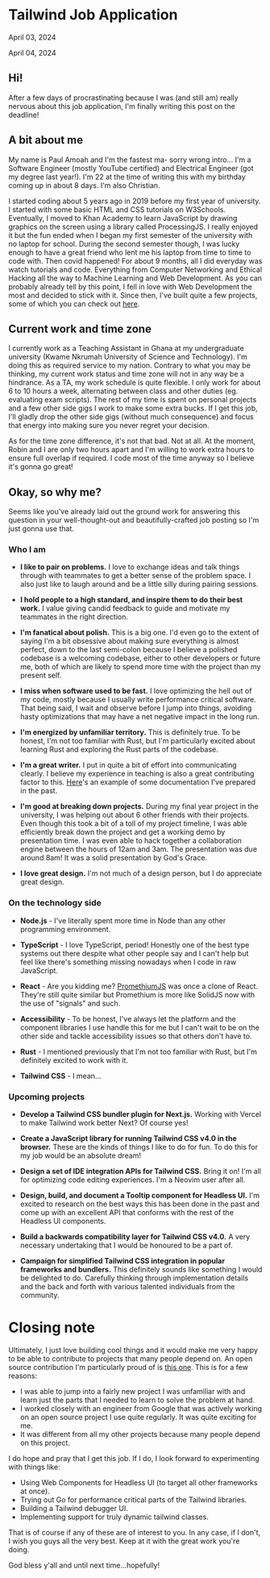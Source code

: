 # Tailwind Job Application

<p class="article-date">April 03, 2024</p>

<p class="last-updated">April 04, 2024</p>

## Hi!

After a few days of procrastinating because I was (and still am) really nervous about this job application, I'm finally writing this post on the deadline!

## A bit about me

My name is Paul Amoah and I'm the fastest ma- sorry wrong intro... I'm a Software Engineer (mostly YouTube certified) and Electrical Engineer (got my degree last year!).
I'm 22 at the time of writing this with my birthday coming up in about 8 days. I'm also Christian.

I started coding about 5 years ago in 2019 before my first year of university. I started with some basic HTML and CSS tutorials on W3Schools. Eventually, I moved to
Khan Academy to learn JavaScript by drawing graphics on the screen using a library called ProcessingJS. I really enjoyed it but the fun ended
when I began my first semester of the university with no laptop for school. During the second semester though, I was lucky enough to have a great friend who lent me his laptop from time to time to code with. Then covid happened! For about 9 months, all I did everyday was watch tutorials and code. Everything from Computer Networking and
Ethical Hacking all the way to Machine Learning and Web Development. As you can probably already tell by this point, I fell in love with Web Development the most and
decided to stick with it. Since then, I've built quite a few projects, some of which you can check out [here](/pages/projects/index.html).

## Current work and time zone

I currently work as a Teaching Assistant in Ghana at my undergraduate university (Kwame Nkrumah University of Science and Technology). I'm doing this as required service
to my nation. Contrary to what you may be thinking, my current work status and time zone will not in any way be a hindrance. As a TA, my work schedule is quite flexible. I only work for about 6 to 10 hours a week, alternating between class and other duties (eg. evaluating exam scripts). The rest of my time is spent on personal projects
and a few other side gigs I work to make some extra bucks. If I get this job, I'll gladly drop the other side gigs (without much
consequence) and focus that energy into making sure you never regret your decision.

As for the time zone difference, it's not that bad. Not at all. At the moment, Robin and I are only two hours apart and I'm willing to work extra hours to ensure full
overlap if required. I code most of the time anyway so I believe it's gonna go great!

## Okay, so why me?

Seems like you've already laid out the ground work for answering this question in your well-thought-out and beautifully-crafted job posting so I'm just gonna use that.

### Who I am

- **I like to pair on problems.** I love to exchange ideas and talk things through with teammates to get a better sense of the problem space. I also just like to laugh
  around and be a little silly during pairing sessions.

- **I hold people to a high standard, and inspire them to do their best work.** I value giving candid feedback to guide and motivate my teammates in the right
  direction.

- **I'm fanatical about polish.** This is a big one. I'd even go to the extent of saying I'm a bit obsessive about making sure everything is almost perfect, down to the
  last semi-colon because I believe a polished codebase is a welcoming codebase, either to other developers or future me, both of which are likely to spend more time with
  the project than my present self.

- **I miss when software used to be fast.** I love optimizing the hell out of my code, mostly because I usually write performance critical software. That being said, I
  wait and observe before I jump into things, avoiding hasty optimizations that may have a net negative impact in the long run.

- **I'm energized by unfamiliar territory.** This is definitely true. To be honest, I'm not too familiar with Rust, but I'm particularly excited about learning Rust and
  exploring the Rust parts of the codebase.

- **I'm a great writer.** I put in quite a bit of effort into communicating clearly. I believe my experience in teaching is also a great contributing factor to
  this. [Here](https://promethium.js.org/)'s an example of some documentation I've prepared in the past.

- **I'm good at breaking down projects.** During my final year project in the university, I was helping out about 6 other friends with their projects. Even though
  this took a bit of a toll of my project timeline, I was able efficiently break down the project and get a working demo by presentation time. I was even able to hack
  together a collaboration engine between the hours of 12am and 3am. The presentation was due around 8am! It was a solid presentation by God's Grace.

- **I love great design.** I'm not much of a design person, but I do appreciate great design.

### On the technology side

- **Node.js** - I've literally spent more time in Node than any other programming environment.

- **TypeScript** - I love TypeScript, period! Honestly one of the best type systems out there despite what other people say and I can't help but feel like there's
  something missing nowadays when I code in raw JavaScript.

- **React** - Are you kidding me? [PromethiumJS](/pages/projects/promethium-js) was once a clone of React. They're still quite similar but Promethium is more like SolidJS
  now with the use of "signals" and such.

- **Accessibility** - To be honest, I've always let the platform and the component libraries I use handle this for me but I can't wait to be on the other side and tackle
  accessibility issues so that others don't have to.

- **Rust** - I mentioned previously that I'm not too familiar with Rust, but I'm definitely excited to work with it.

- **Tailwind CSS** - I mean...

### Upcoming projects

- **Develop a Tailwind CSS bundler plugin for Next.js.** Working with Vercel to make Tailwind work better Next? Of course yes!

- **Create a JavaScript library for running Tailwind CSS v4.0 in the browser.** These are the kinds of things I like to do for fun. To do this for my job would be an
  absolute dream!

- **Design a set of IDE integration APIs for Tailwind CSS.** Bring it on! I'm all for optimizing code editing experiences. I'm a Neovim user after all.

- **Design, build, and document a Tooltip component for Headless UI.** I'm excited to research on the best ways this has been done in the past and come up with an
  excellent API that conforms with the rest of the Headless UI components.

- **Build a backwards compatibility layer for Tailwind CSS v4.0.** A very necessary undertaking that I would be honoured to be a part of.

- **Campaign for simplified Tailwind CSS integration in popular frameworks and bundlers.** This definitely sounds like something I would be delighted to do. Carefully
  thinking through implementation details and the back and forth with various talented individuals from the community.

# Closing note

Ultimately, I just love building cool things and it would make me very happy to be able to contribute to projects that many people depend on. An open source contribution
I'm particularly proud of is [this one](https://github.com/runem/lit-analyzer/pull/327). This is for a few reasons:

- I was able to jump into a fairly new project I was unfamiliar with and learn just the parts that I needed to learn to solve the problem at hand.
- I worked closely with an engineer from Google that was actively working on an open source project I use quite regularly. It was quite exciting for me.
- It was different from all my other projects because many people depend on this project.

I do hope and pray that I get this job. If I do, I look forward to experimenting with things like:

- Using Web Components for Headless UI (to target all other frameworks at once).
- Trying out Go for performance critical parts of the Tailwind libraries.
- Building a Tailwind debugger UI.
- Implementing support for truly dynamic tailwind classes.

That is of course if any of these are of interest to you. In any case, if I don't, I wish you guys all the very best. Keep at it with the great work you're doing.

God bless y'all and until next time...hopefully!
